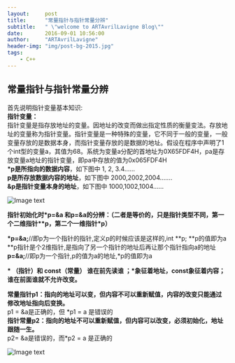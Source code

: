 ```yaml
---
layout:     post
title:      "常量指针与指针常量分辨"
subtitle:   " \"welcome to ARTAvrilLavigne Blog\""
date:       2016-09-01 10:56:00
author:     "ARTAvrilLavigne"
header-img: "img/post-bg-2015.jpg"
tags:
    - C++
---
```

## 常量指针与指针常量分辨  

首先说明指针变量基本知识:  
**指针变量：**  
  指针变量是指存放地址的变量。因地址的改变而做出指定性质的衡量变法。存放地址的变量称为指针变量。指针变量是一种特殊的变量，它不同于一般的变量，一般变量存放的是数据本身，而指针变量存放的是数据的地址。假设在程序中声明了1个int型的变量a，其值为68。系统为变量a分配的首地址为0X65FDF4H，pa是存放变量a地址的指针变量，即pa中存放的值为0x065FDF4H  
**\*p是所指向的数据内容**，如下图中  1, 2, 3.4……   
**p是所存放数据内容的地址**，如下图中 2000,2002,2004…….  
**&p是指针变量本身的地址**，如下图中 1000,1002,1004……  

![Image text](ARTAvrilLavigne.github.io/img/pointer.png)  


**指针初始化时\*p=&a 和p=&a的分辨：（二者是等价的，只是指针类型不同，第一个二维指针\*\*p，第二个一维指针\*p）**  

**\*p=&a;**//即p为一个指针的指针,定义p的时候应该是这样的,int \*\*p; \*\*p的值即为a  
             \*\*p指针是个2维指针,是指向了另一个指针的地址后再让那个指针指向a的地址  
**p=&a;**//即p为一个指针,p的值为a的地址,\*p的值即为a  

**\* （指针）和 const（常量） 谁在前先读谁 ；\*象征着地址，const象征着内容；谁在前面谁就不允许改变。**  

**常量指针p1：指向的地址可以变，但内容不可以重新赋值，内容的改变只能通过修改地址指向后变换。**  
  p1 = &a是正确的，但 \*p1 = a 是错误的  
**指针常量p2：指向的地址不可以重新赋值，但内容可以改变，必须初始化，地址跟随一生。**  
  p2= &a是错误的，而\*p2 = a 是正确的  
  
![Image text](ARTAvrilLavigne.github.io/img/pointer.png)



